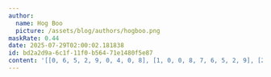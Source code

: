 ```yaml
---
author:
  name: Hog Boo
  picture: /assets/blog/authors/hogboo.png
maskRate: 0.44
date: 2025-07-29T02:00:02.181838
id: bd2a2d9a-6c1f-11f0-b564-71e1480f5e87
content: '[[0, 6, 5, 2, 9, 0, 4, 0, 8], [1, 0, 0, 8, 7, 6, 5, 2, 9], [2, 9, 8, 0, 1, 4, 0, 6, 3], [0, 0, 1, 0, 0, 0, 8, 4, 0], [0, 0, 0, 0, 5, 0, 0, 0, 2], [9, 8, 2, 0, 0, 7, 0, 5, 0], [8, 0, 9, 7, 4, 0, 0, 3, 0], [5, 0, 6, 3, 2, 1, 0, 0, 0], [0, 0, 3, 6, 8, 9, 2, 7, 0]]'
---
```

